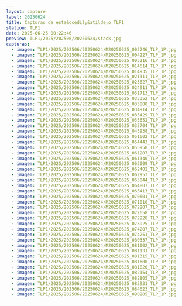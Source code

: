 ```yaml
---
layout: capture
label: 20250624
title: Capturas da esta&ccedil;&atilde;o TLP1
station: TLP1
date: 2025-06-25 00:22:46
preview: TLP1/2025/202506/20250624/stack.jpg
capturas:
  - imagem: TLP1/2025/202506/20250624/M20250625_002246_TLP_1P.jpg
  - imagem: TLP1/2025/202506/20250624/M20250625_004227_TLP_1P.jpg
  - imagem: TLP1/2025/202506/20250624/M20250625_005216_TLP_1P.jpg
  - imagem: TLP1/2025/202506/20250624/M20250625_014614_TLP_1P.jpg
  - imagem: TLP1/2025/202506/20250624/M20250625_014935_TLP_1P.jpg
  - imagem: TLP1/2025/202506/20250624/M20250625_021311_TLP_1P.jpg
  - imagem: TLP1/2025/202506/20250624/M20250625_023627_TLP_1P.jpg
  - imagem: TLP1/2025/202506/20250624/M20250625_024911_TLP_1P.jpg
  - imagem: TLP1/2025/202506/20250624/M20250625_031713_TLP_1P.jpg
  - imagem: TLP1/2025/202506/20250624/M20250625_033352_TLP_1P.jpg
  - imagem: TLP1/2025/202506/20250624/M20250625_033808_TLP_1P.jpg
  - imagem: TLP1/2025/202506/20250624/M20250625_034914_TLP_1P.jpg
  - imagem: TLP1/2025/202506/20250624/M20250625_035429_TLP_1P.jpg
  - imagem: TLP1/2025/202506/20250624/M20250625_035652_TLP_1P.jpg
  - imagem: TLP1/2025/202506/20250624/M20250625_035704_TLP_1P.jpg
  - imagem: TLP1/2025/202506/20250624/M20250625_045938_TLP_1P.jpg
  - imagem: TLP1/2025/202506/20250624/M20250625_051602_TLP_1P.jpg
  - imagem: TLP1/2025/202506/20250624/M20250625_054443_TLP_1P.jpg
  - imagem: TLP1/2025/202506/20250624/M20250625_055958_TLP_1P.jpg
  - imagem: TLP1/2025/202506/20250624/M20250625_061207_TLP_1P.jpg
  - imagem: TLP1/2025/202506/20250624/M20250625_061340_TLP_1P.jpg
  - imagem: TLP1/2025/202506/20250624/M20250625_062009_TLP_1P.jpg
  - imagem: TLP1/2025/202506/20250624/M20250625_062402_TLP_1P.jpg
  - imagem: TLP1/2025/202506/20250624/M20250625_062953_TLP_1P.jpg
  - imagem: TLP1/2025/202506/20250624/M20250625_063044_TLP_1P.jpg
  - imagem: TLP1/2025/202506/20250624/M20250625_064807_TLP_1P.jpg
  - imagem: TLP1/2025/202506/20250624/M20250625_065413_TLP_1P.jpg
  - imagem: TLP1/2025/202506/20250624/M20250625_070601_TLP_1P.jpg
  - imagem: TLP1/2025/202506/20250624/M20250625_071010_TLP_1P.jpg
  - imagem: TLP1/2025/202506/20250624/M20250625_072207_TLP_1P.jpg
  - imagem: TLP1/2025/202506/20250624/M20250625_072658_TLP_1P.jpg
  - imagem: TLP1/2025/202506/20250624/M20250625_072928_TLP_1P.jpg
  - imagem: TLP1/2025/202506/20250624/M20250625_073925_TLP_1P.jpg
  - imagem: TLP1/2025/202506/20250624/M20250625_074207_TLP_1P.jpg
  - imagem: TLP1/2025/202506/20250624/M20250625_074251_TLP_1P.jpg
  - imagem: TLP1/2025/202506/20250624/M20250625_080337_TLP_1P.jpg
  - imagem: TLP1/2025/202506/20250624/M20250625_081002_TLP_1P.jpg
  - imagem: TLP1/2025/202506/20250624/M20250625_081131_TLP_1P.jpg
  - imagem: TLP1/2025/202506/20250624/M20250625_081315_TLP_1P.jpg
  - imagem: TLP1/2025/202506/20250624/M20250625_081600_TLP_1P.jpg
  - imagem: TLP1/2025/202506/20250624/M20250625_081820_TLP_1P.jpg
  - imagem: TLP1/2025/202506/20250624/M20250625_082154_TLP_1P.jpg
  - imagem: TLP1/2025/202506/20250624/M20250625_082805_TLP_1P.jpg
  - imagem: TLP1/2025/202506/20250624/M20250625_083931_TLP_1P.jpg
  - imagem: TLP1/2025/202506/20250624/M20250625_084623_TLP_1P.jpg
  - imagem: TLP1/2025/202506/20250624/M20250625_090205_TLP_1P.jpg
---
```

